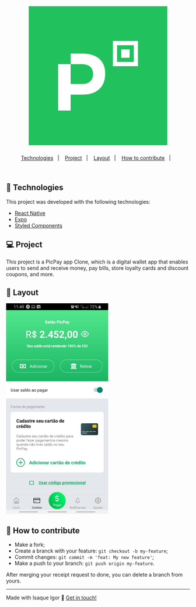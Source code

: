 <h1 align="center">
    <img alt="Picpay" title="#picpay" src="./assets/splash.png" width="380px" />
</h1>


<p align="center">
  <a href="#rocket-Technologies">Technologies</a>&nbsp;&nbsp;&nbsp;|&nbsp;&nbsp;&nbsp;
  <a href="#-project">Project</a>&nbsp;&nbsp;&nbsp;|&nbsp;&nbsp;&nbsp;
  <a href="#-layout">Layout</a>&nbsp;&nbsp;&nbsp;|&nbsp;&nbsp;&nbsp;
  <a href="#-how-to-contribute">How to contribute</a>&nbsp;&nbsp;&nbsp;|&nbsp;&nbsp;&nbsp;
</p>

<br>


## :rocket: Technologies

This project was developed with the following technologies:

- [React Native](https://reactnative.dev/) 
- [Expo](https://expo.io/) 
- [Styled Components](https://styled-components.com/)

## 💻 Project

This project is a PicPay app Clone, which is a digital wallet app that enables users to send and receive money, pay bills, store loyalty cards and discount coupons, and more.

## 🔖 Layout

<img alt="Picpaylayout" title="#picpay01" src="./assets/screenlayout01.jpeg" width="280px" />

## 🤔 How to contribute

- Make a fork;
- Create a branck with your feature: `git checkout -b my-feature`;
- Commit changes: `git commit -m 'feat: My new feature'`;
- Make a push to your branch: `git push origin my-feature`.

After merging your receipt request to done, you can delete a branch from yours.

---

Made with Isaque Igor :wave: [Get in touch!](https://www.linkedin.com/in/isaqueigor/)
